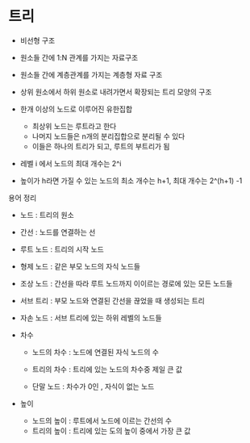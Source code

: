 # 트리

- 비선형 구조
- 원소들 간에 1:N 관계를 가지는 자료구조
- 원소들 간에 계층관계를 가지는 계층형 자료 구조
- 상위 원소에서 하위 원소로 내려가면서 확장되는 트리 모양의 구조

- 한개 이상의 노드로 이루어진 유한집합
  - 최상위 노드는 루트라고 한다
  - 나머지 노드들은 n개의 분리집합으로 분리될 수 있다
  - 이들은 하나의 트리가 되고, 루트의 부트리가 됨
- 레벨 i 에서 노드의 최대 개수는 2^i
- 높이가 h라면 가질 수 있는 노드의 최소 개수는 h+1, 최대 개수는 2^(h+1) -1

용어 정리

- 노드 : 트리의 원소
- 간선 : 노드를 연결하는 선
- 루트 노드 : 트리의 시작 노드

- 형제 노드 : 같은 부모 노드의 자식 노드들

- 조상 노드 : 간선을 따라 루트 노드까지 이이르는 경로에 있는 모든 노드들

- 서브 트리 : 부모 노드와 연결된 간선을 끊었을 때 생성되는 트리

- 자손 노드 : 서브 트리에 있는 하위 레벨의 노드들

- 차수 

  - 노드의 차수 : 노드에 연결된 자식 노드의 수

  - 트리의 차수 : 트리에 있는 노드의 차수중 제일 큰 값
  - 단말 노드 : 차수가 0인 , 자식이 없는 노드

- 높이

  - 노드의 높이 : 루트에서 노드에 이르는 간선의 수
  - 트리의 높이 : 트리에 있는 도의 높이 중에서 가장 큰 값

